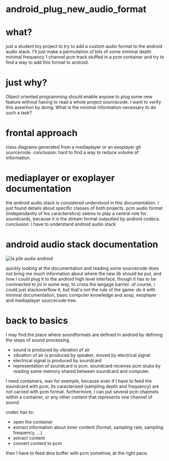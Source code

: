 # android_plug_new_audio_format
#  what? 
just a student toy project to try to add a custom audio format to the android audio stack.
I'll just make a permutation of bits of some minimal depth minimal frequency 1 channel pcm
track stuffed in a pcm container and try to find a way to add this format to android.
#  just why? 
Object oriented programming should enable anyone to plug some new feature without having to read a whole project sourcecode.
I want to verify this assertion by doing.
What is the minimal information necessary to do such a task?

# frontal approach 
class diagrams generated from a mediaplayer or an exoplayer git sourcecode.
conclusion:  hard to find a way to reduce volume of information.

# mediaplayer or exoplayer documentation
the android audio stack is considered understood in this documentation.
I just found details about specific classes of both projects. 
pcm audio format (independantly of his caracteristics) seems to play a central role
for soundcards, because it is the stream format outputted by android codecs. 
conclusion: I have to understand android audio stack

# android audio stack documentation 
![la pile audio android](https://source.android.com/devices/audio/images/ape_fwk_audio.png) 

quickly looking at the documentation and reading some sourcecode does not bring me much information
about where the new lib should be put, and how i could plug it to the android high level interface, 
though it has to be connnected to jni in some way, to cross the langage barrier.
of course, i could just stackoverflow it, but that's not the rule of the game:
do it with minimal documentation, basic computer knowledge and aosp, exoplayer and mediaplayer sourcecode tree. 


# back to basics
I may find the place where soundformats are defined in android by defining the steps of sound processing.
- sound is produced by vibration of air
- vibration of air is produced by speaker, moved by electrical signal
- electrical signal is produced by soundcard
- representation of soundcard is pcm. soundcard receives pcm stubs by reading some memory shared between soundcard and computer.

I need containers, wav for exemple, because
even if I  have to feed the soundcard with pcm, 
its caracterised (sampling depth and frequency) 
are not carried with pcm format.
furthermore, I can put several pcm channels within a container, or 
any other content that represents one channel of sound.

codec has to:
- open the container
- extract information about inner content (format, sampling rate, sampling frequency, ...)
- extract content
- convert content to pcm

then I have to feed dma buffer with pcm somehow, at the right pace. 
